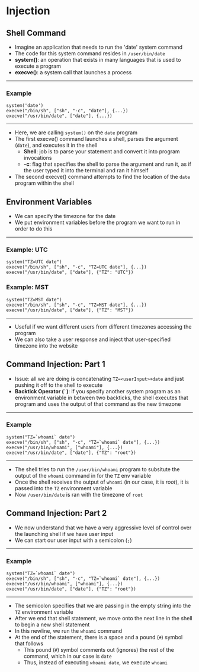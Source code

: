 # Injection

## Shell Command
* Imagine an application that needs to run the 'date' system command
* The code for this system command resides in ```/user/bin/date```
* **system()**: an operation that exists in many languages that is used to execute a program
* **execve()**: a system call that launches a process
---

### Example
```system('date')```<br>
```execve("/bin/sh", ["sh", "-c", "date"], {...})```<br>
```execve("/usr/bin/date", ["date"], {...})```<br>

---
* Here, we are calling ```system()``` on the ```date``` program
* The first execve() command launches a shell, parses the argument (```date```), and executes it in the shell
  * **Shell**: job is to parse your statement and convert it into program invocations
  * **-c**: flag that specifies the shell to parse the argument and run it, as if the user typed it into the terminal and ran it himself
* The second execve() command attempts to find the location of the ```date``` program within the shell

## Environment Variables
* We can specify the timezone for the date
* We put environment variables before the program we want to run in order to do this
---

### Example: UTC
```system("TZ=UTC date")```<br>
```execve("/bin/sh", ["sh", "-c", "TZ=UTC date"], {...})```<br>
```execve("/usr/bin/date", ["date"], {"TZ": "UTC"})```<br>

### Example: MST
```system("TZ=MST date")```<br>
```execve("/bin/sh", ["sh", "-c", "TZ=MST date"], {...})```<br>
```execve("/usr/bin/date", ["date"], {"TZ": "MST"})```<br>

---
* Useful if we want different users from different timezones accessing the program
* We can also take a user response and inject that user-specified timezone into the website

## Command Injection: Part 1
* Issue: all we are doing is concatenating ```TZ=<userInput>+date``` and just pushing it off to the shell to execute
* **Backtick Operator (``` ` ```)**: if you specify another system program as an environment variable in between two backticks, the shell executes that program and uses the output of that command as the new timezone

 ---

### Example
```system("TZ=`whoami` date")``` <br>
```execve("/bin/sh", ["sh", "-c", "TZ=`whoami` date"], {...})``` <br>
```execve("/usr/bin/whoami", ["whoami"], {...})``` <br>
```execve("/usr/bin/date", ["date"], {"TZ": "root"})```

 ---
* The shell tries to run the ```/user/bin/whoami``` program to subsitute the output of the ```whoami``` command in for the ```TZ``` env variable
* Once the shell receives the output of ```whoami``` (in our case, it is *root*), it is passed into the ```TZ``` environment variable
* Now ```/user/bin/date``` is ran with the timezone of ```root```

## Command Injection: Part 2
* We now understand that we have a very aggressive level of control over the launching shell if we have user input
* We can start our user input with a semicolon (```;```)
---

### Example
```system("TZ=`whoami` date")```<br>
```execve("/bin/sh", ["sh", "-c", "TZ=`whoami` date"], {...})```<br>
```execve("/usr/bin/whoami", ["whoami"], {...})```<br>
```execve("/usr/bin/date", ["date"], {"TZ": "root"})```<br>

---
* The semicolon specifies that we are passing in the empty string into the ```TZ``` environment variable
* After we end that shell statement, we move onto the next line in the shell to begin a new shell statement
* In this newline, we run the ```whoami``` command
* At the end of the statement, there is a space and a pound (```#```) symbol that follows
  * This pound (```#```) symbol comments out (ignores) the rest of the command, which in our case is ```date```
  * Thus, instead of executing ```whoami date```, we execute ```whoami```

